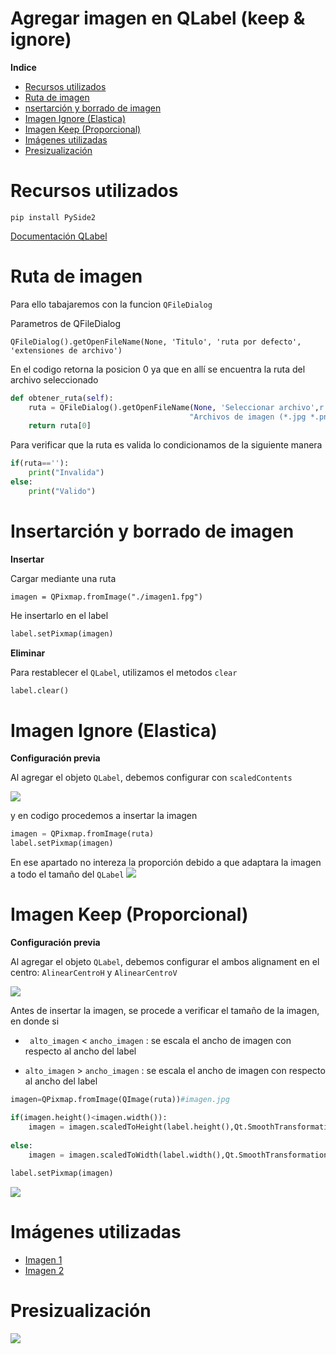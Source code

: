 # Agregar imagen en QLabel (keep & ignore)

**Indice**
  * [Recursos utilizados](#recursos-utilizados)
  * [Ruta de imagen](#ruta-de-imagen)
  * [ nsertarción y borrado de imagen](#insertarción-y-borrado-de-imagen)
  * [Imagen Ignore (Elastica)](#imagen-ignore-(elastica))
  * [Imagen Keep (Proporcional)](#imagen-keep-(proporcional))
  * [Imágenes utilizadas](#imágenes-utilizadas)
  * [Presizualización](#presizualización)

# Recursos utilizados

`pip install PySide2`

[Documentación QLabel](https://doc.qt.io/qt-5/qpixmap.html "Doc QLabel")

# Ruta de imagen

Para ello tabajaremos con la funcion `QFileDialog` 

Parametros de QFileDialog
```
QFileDialog().getOpenFileName(None, 'Titulo', 'ruta por defecto', 'extensiones de archivo')
```
En el codigo retorna la posicion 0 ya que en allí se encuentra la ruta del archivo seleccionado

```python
def obtener_ruta(self):
    ruta = QFileDialog().getOpenFileName(None, 'Seleccionar archivo',r'./images',
                                        "Archivos de imagen (*.jpg *.png);;Imagen (*.jpg);;Imagen (*.png)")
    return ruta[0]
```

Para verificar que la ruta es valida lo condicionamos de la siguiente manera

```python
if(ruta==''):
	print("Invalida")
else:
	print("Valido")
```
# Insertarción y borrado de imagen

**Insertar**

Cargar mediante una ruta

```
imagen = QPixmap.fromImage("./imagen1.fpg")
```

He insertarlo en el label

```python
label.setPixmap(imagen)
```

**Eliminar**

Para restablecer el `QLabel`, utilizamos el metodos `clear`

```python
label.clear()
```



# Imagen Ignore (Elastica)

**Configuración previa**

Al agregar el objeto `QLabel`, debemos configurar con `scaledContents` 

![](https://1.bp.blogspot.com/-JnEm_hpshPk/YFkqBLs_ljI/AAAAAAAAAI4/8dZmrIh-Cu0ytctNl4BH5_8YjbRcG6FKgCLcBGAsYHQ/s1600/25424.png)

y en codigo procedemos a insertar la imagen

```python
imagen = QPixmap.fromImage(ruta)
label.setPixmap(imagen)
```

En ese apartado no intereza la proporción debido a que adaptara la imagen a todo el tamaño del `QLabel`
![](https://1.bp.blogspot.com/-hWx_uv_wSEs/YFkowkhEi_I/AAAAAAAAAIw/taDCLeJ26FkaOPKnoij6BRBc56dPl4LnACLcBGAsYHQ/s1600/1421342.jpg)

# Imagen Keep (Proporcional)

**Configuración previa**

Al agregar el objeto `QLabel`, debemos configurar el ambos alignament en el centro:  `AlinearCentroH` y `AlinearCentroV`

![](https://1.bp.blogspot.com/-S3grNAffchg/YFkqBTf5obI/AAAAAAAAAI8/kl_FpnYZt2IRmEpsUnKAffUQYOqRqInnQCLcBGAsYHQ/s1600/45450.png)


Antes de insertar la imagen, se procede a verificar el tamaño de la imagen,
en donde si

- ` alto_imagen` < `ancho_imagen` : se escala el ancho de imagen con respecto al ancho del label

- `alto_imagen` > `ancho_imagen` : se escala el ancho de imagen con respecto al ancho del label

```python
imagen=QPixmap.fromImage(QImage(ruta))#imagen.jpg

if(imagen.height()<imagen.width()):
    imagen = imagen.scaledToHeight(label.height(),Qt.SmoothTransformation)
	
else:
    imagen = imagen.scaledToWidth(label.width(),Qt.SmoothTransformation)
	
label.setPixmap(imagen)
```

![](https://1.bp.blogspot.com/-4ebXM1wCITM/YFkDloLaK0I/AAAAAAAAAIU/otly4Zf99TQZ15w9AllJZbCN7gq7jcqIACLcBGAsYHQ/s1600/142314.jpg)

# Imágenes utilizadas

- [Imagen 1](https://pics.alphacoders.com/pictures/view/377738 "Imagen 1")
- [Imagen 2](https://pics.alphacoders.com/pictures/view/365718 "Imagen 2")

# Presizualización

![](https://1.bp.blogspot.com/-NLuOv1VTPP0/YFkHiQo7OJI/AAAAAAAAAIo/I7li26Gs7Qcs78sxa1zvpxaOG7D6SBklgCLcBGAsYHQ/s1600/516514515.jpg)